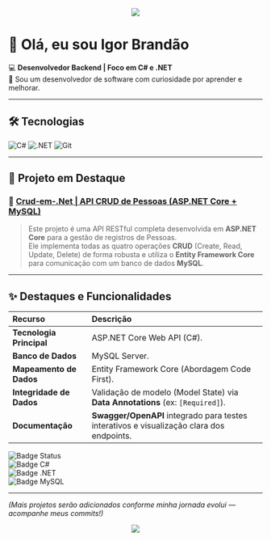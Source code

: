 <!-- Banner opcional -->
<p align="center">
  <img src="https://capsule-render.vercel.app/api?type=waving&color=512BD4&height=150&section=header&text=Igor%20Brandão&fontSize=40&fontColor=ffffff" />
</p>

# 👋 Olá, eu sou Igor Brandão

💻 **Desenvolvedor Backend | Foco em C# e .NET**  
🚀 Sou um desenvolvedor de software com curiosidade por aprender e melhorar.

---

## 🛠️ Tecnologias
![C#](https://img.shields.io/badge/C%23-239120?style=for-the-badge&logo=c-sharp&logoColor=white)
![.NET](https://img.shields.io/badge/.NET-512BD4?style=for-the-badge&logo=dotnet&logoColor=white)
![Git](https://img.shields.io/badge/Git-F05032?style=for-the-badge&logo=git&logoColor=white)

---

## 📂 Projeto em Destaque

### 🔹 [**Crud-em-.Net | API CRUD de Pessoas (ASP.NET Core + MySQL)**](https://github.com/igorbrandaocassimiro/Crud-em-.Net)
> Este projeto é uma API RESTful completa desenvolvida em **ASP.NET Core** para a gestão de registros de Pessoas.  
> Ele implementa todas as quatro operações **CRUD** (Create, Read, Update, Delete) de forma robusta e utiliza o **Entity Framework Core** para comunicação com um banco de dados **MySQL**.

---

## ✨ Destaques e Funcionalidades

| Recurso | Descrição |
| :--- | :--- |
| **Tecnologia Principal** | ASP.NET Core Web API (C#). |
| **Banco de Dados** | MySQL Server. |
| **Mapeamento de Dados** | Entity Framework Core (Abordagem Code First). |
| **Integridade de Dados** | Validação de modelo (Model State) via **Data Annotations** (ex: `[Required]`). |
| **Documentação** | **Swagger/OpenAPI** integrado para testes interativos e visualização clara dos endpoints. |

![Badge Status](https://img.shields.io/badge/Status-Em%20Desenvolvimento-yellow?style=flat-square)  
![Badge C#](https://img.shields.io/badge/C%23-239120?style=flat-square&logo=c-sharp&logoColor=white)  
![Badge .NET](https://img.shields.io/badge/.NET-512BD4?style=flat-square&logo=dotnet&logoColor=white)  
![Badge MySQL](https://img.shields.io/badge/MySQL-4479A1?style=flat-square&logo=mysql&logoColor=white)  

---

*(Mais projetos serão adicionados conforme minha jornada evolui — acompanhe meus commits!)*

<!-- Rodapé opcional -->
<p align="center">
  <img src="https://capsule-render.vercel.app/api?type=waving&color=512BD4&height=120&section=footer"/>
</p>
